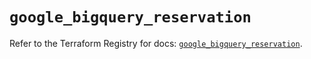 # `google_bigquery_reservation`

Refer to the Terraform Registry for docs: [`google_bigquery_reservation`](https://registry.terraform.io/providers/hashicorp/google-beta/5.17.0/docs/resources/google_bigquery_reservation).
